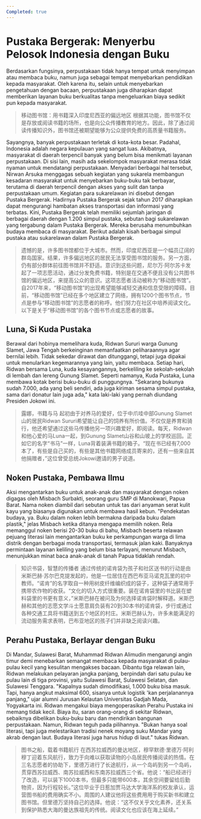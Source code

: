 ```yaml
---
Completed: true
---
```


# Pustaka Bergerak: Menyerbu Pelosok Indonesia dengan Buku

Berdasarkan fungsinya, perpustakaan tidak hanya tempat untuk menyimpan atau membaca buku, namun juga sebagai tempat menyebarkan pendidikan kepada masyarakat. Oleh karena itu, selain untuk menyebarkan pengetahuan dengan bacaan, perpustakaan juga diharapkan dapat memberikan layanan buku berkualitas tanpa mengeluarkan biaya sedikit pun kepada masyarakat.

> 移动图书馆：用书籍深入印度尼西亚的偏远地区
> 根据其功能，图书馆不仅是存放或阅读书籍的场所，也是向公众传播教育的地方。因此，除了通过阅读传播知识外，图书馆还被期望能够为公众提供免费的高质量书籍服务。

Sayangnya, banyak perpustakaan terletak di kota-kota besar. Padahal, Indonesia adalah negara kepulauan yang sangat luas. Akibatnya, masyarakat di daerah terpencil banyak yang belum bisa menikmati layanan perpustakaan. Di sisi lain, masih ada sekelompok masyarakat merasa tidak nyaman untuk mendatangi perpustakaan. Menyadari berbagai hal tersebut, Nirwan Arsuka menggagas sebuah kegiatan yang sukarela membangun kesadaran masyarakat untuk menyebarkan buku-buku tak berbayar, terutama di daerah terpencil dengan akses yang sulit dan tanpa perpustakaan umum. Kegiatan para sukarelawan ini disebut dengan Pustaka Bergerak. Hadirnya Pustaka Bergerak sejak tahun 2017 diharapkan dapat mengurangi hambatan akses transportasi dan informasi yang terbatas. Kini, Pustaka Bergerak telah memiliki sejumlah jaringan di berbagai daerah dengan 1.200 simpul pustaka, sebutan bagi sukarelawan yang tergabung dalam Pustaka Bergerak. Mereka berusaha menumbuhkan budaya membaca di masyarakat. Berikut adalah kisah berbagai simpul pustaka atau sukarelawan dalam Pustaka Bergerak.

> 遗憾的是，许多图书馆都位于大城市。然而，印度尼西亚是一个幅员辽阔的群岛国家。结果，许多偏远地区的居民无法享受图书馆的服务。另一方面，仍有部分群体前往图书馆并不舒适。意识到这些问题，尼尔万·阿尔苏卡发起了一项志愿活动，通过分发免费书籍，特别是在交通不便且没有公共图书馆的偏远地区，来提高公众的意识。这项志愿者活动被称为“移动图书馆”。自2017年来，“移动图书馆”的出现希望能够减轻交通和信息受限的障碍。目前，“移动图书馆”已经在多个地区建立了网络，拥有1200个图书节点，节点是参与“移动图书馆”的志愿者的称呼。他们努力在社区中培养阅读文化。以下是关于“移动图书馆”的各个图书节点或志愿者的故事。

## Luna, Si Kuda Pustaka

Berawal dari hobinya memelihara kuda, Ridwan Sururi warga Gunung Slamet, Jawa Tengah berkeinginan memanfaatkan peliharaannya agar bernilai lebih. Tidak sekedar dirawat dan ditunggangi, tetapi juga dipakai untuk menularkan kegemarannya yang lain, yaitu membaca. Setiap hari, Ridwan bersama Luna, kuda kesayangannya, berkeliling ke sekolah-sekolah di lembah dan lereng Gunung Slamet. Seperti namanya, Kuda Pustaka, Luna membawa kotak berisi buku-buku di punggungnya. "Sekarang bukunya sudah 7.000, ada yang beli sendiri, ada juga kiriman sesama simpul pustaka, sama dari donatur lain juga ada," kata laki-laki yang pernah diundang Presiden Jokowi ini.

> 露娜，书籍与马
> 起初由于对养马的爱好，位于中爪哇中部Gunung Slamet山的居民Ridwan Sururi希望能让自己的饲养有所价值。不仅仅是养育和骑行，他还希望通过这些马传播他另一项兴趣爱好，即阅读。每天，Ridwan和他心爱的马Luna一起，到Gunung Slamet山谷和山坡上的学校巡回。正如它的名字“书马”一样，Luna背着装满书籍的箱子。“现在书已经有7,000本了，有些是自己买的，有些是其他书籍网络成员寄来的，还有一些来自其他捐赠者，”这位曾受总统Jokowi邀请的男子说道。

## Noken Pustaka, Pembawa Ilmu

Aksi mengantarkan buku untuk anak-anak dan masyarakat dengan noken digagas oleh Misbach Surbakti, seorang guru SMP di Manokwari, Papua Barat. Nama noken diambil dari sebutan untuk tas dari anyaman serat kulit kayu yang biasanya digunakan untuk membawa hasil kebun. "Pendekatan budaya, ya. Buku dalam noken lebih bermakna daripada buku dalam plastik," jelas Misbach ketika ditanya mengapa memilih noken. Rela memanggul noken berisi 20-30 buku di bahu, Misbach beserta relawan pejuang literasi lain mengantarkan buku ke perkampungan warga di lima distrik dengan berbagai moda transportasi, termasuk jalan kaki. Banyaknya permintaan layanan keliling yang belum bisa terlayani, menurut Misbach, menunjukkan minat baca anak-anak di tanah Papua tidaklah rendah.

> 知识书袋，智慧的传播者
> 通过传统的诺肯袋为孩子和社区送书的行动是由米斯巴赫·苏尔巴克提发起的，他是一位居住在西巴布亚马诺克瓦里的初中教师。“诺肯”的名字取自一种用树皮纤维编织成的袋子，这种袋子通常用于携带农作物的收获。“文化的切入方式很重要。装在诺肯袋里的书比装在塑料袋里的书更有意义，”米斯巴赫在被问及为何选择诺肯袋时解释道。米斯巴赫和其他的志愿文学斗士愿意肩负装有20到30本书的诺肯袋，步行或通过各种交通工具将书籍送到五个地区的村庄。米斯巴赫认为，许多未能满足的流动服务需求表明，巴布亚地区的孩子们并非缺乏阅读兴趣。

## Perahu Pustaka, Berlayar dengan Buku

Di Mandar, Sulawesi Barat, Muhammad Ridwan Alimudin mengarungi angin timur demi menebarkan semangat membaca kepada masyarakat di pulau-pulau kecil yang kesulitan mengakses bacaan. Dibantu tiga relawan lain, Ridwan melakukan pelayaran jangka panjang, berpindah dari satu pulau ke pulau lain di tiga provinsi, yaitu Sulawesi Barat, Sulawesi Selatan, dan Sulawesi Tenggara. "Kapalnya sudah dimodifikasi, 1.000 buku bisa masuk. Tapi, hanya angkut maksimal 600, sisanya untuk logistik 'kan perjalanannya panjang," ujar alumni Jurusan Kelautan Universitas Gadjah Mada, Yogyakarta ini. Ridwan mengakui biaya mengoperasikan Perahu Pustaka ini memang tidak kecil. Biaya itu, saran orang-orang di sekitar Ridwan, sebaiknya dibelikan buku-buku baru dan mendirikan bangunan perpustakaan. Namun, Ridwan teguh pada pilihannya. "Bukan hanya soal literasi, tapi juga melestarikan tradisi nenek moyang suku Mandar yang akrab dengan laut. Budaya literasi juga harus hidup di laut." tukas Ridwan.

> 图书之船，载着书籍航行
> 在西苏拉威西的曼达地区，穆罕默德·里德万·阿利穆丁迎着东风航行，致力于向难以获取读物的小岛居民传播阅读的热情。在三名志愿者的协助下，里德万进行了长途航行，从一个岛屿到另一个岛屿，贯穿西苏拉威西、南苏拉威西和东南苏拉威西三个省。他说：“船已经进行了改造，可以装下1000本书，但最多只能带600本，其余空间要留给后勤物资，因为行程较长。”这位毕业于日惹加贾马达大学海洋系的校友承认，运营图书船的费用确实不小。周围的人建议他将这些费用用于购买新书和建立图书馆。但里德万坚持自己的选择。他说：“这不仅关乎文化素养，还关系到保护熟悉大海的曼达族祖先的传统。阅读文化也应该在海上延续。”
